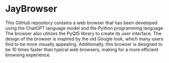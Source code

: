 # JayBrowser
This GitHub repository contains a web browser that has been developed using the ChatGPT language model and the Python programming language. The browser also utilizes the PyQt5 library to create its user interface. The design of the browser is inspired by the old Google look, which many users find to be more visually appealing. Additionally, this browser is designed to be 10 times faster than typical web browsers, making for a more efficient browsing experience.

